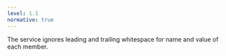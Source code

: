 ```yaml
---
level: 1.1
normative: true
---
```


The service ignores leading and trailing whitespace for name and value of each member.